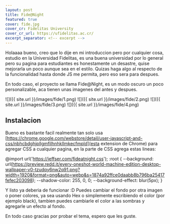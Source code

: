 ```yaml
---
layout: post
title: Fide@Night
featured: true
cover: fide.jpg
cover_cr: Fidelitas University
cover_cr_url: https://ufidelitas.ac.cr/
excerpt_separator: <!-- excerpt -->
---
```


Holaaaa bueno, creo que lo dije en mi introduccion pero por cualquier cosa, estudio en la Universidad Fidelitas, es una buena universidad por lo general pero su pagina para estudiantes es honestamente un desastre, quise mejorarla un poco aunque sea en el estilo. Quizas haga algo al respecto de la funcionalidad hasta donde JS me permita, pero eso sera para despues.

<!-- excerpt -->

En todo caso, el proyecto se llama Fide@Night, es un modo oscuro un poco personalizable, aca tienen unas imagenes del antes y despues.

![]({{ site.url }}/images/fide/1.png)
![]({{ site.url }}/images/fide/2.png)
![]({{ site.url }}/images/fide/3.png)
![]({{ site.url }}/images/fide/4.png)

## Instalacion

Bueno es bastante facil realmente tan solo usa [https://chrome.google.com/webstore/detail/user-javascript-and-css/nbhcbdghjpllgmfilhnhkllmkecfmpld](esta extension de Chrome) para agregar CSS a cualquier pagina, en la parte de CSS agrega estas lineas:

@import url('https://jeffser.com/fideatnight.css');
:root {
	--background: url(https://preview.redd.it/every-oneshot-world-machine-edition-desktop-wallpaper-v0-tzudqy6nw2q91.png?width=1920&format=png&auto=webp&s=1874a92ffce0daabb8b796ba25417fefec203098);
	--shadow-color: 255, 0, 0;
	--background-effect: blur(5px);
}

Y listo ya deberia de funcionar :D
Puedes cambiar el fondo por otra imagen o poner colores, ya sea usando Hex o simplemente escribiendo el color (por ejemplo black), tambien puedes cambiarle el color a las sombras y agregarle un efecto al fondo.

En todo caso gracias por probar el tema, espero que les guste.